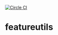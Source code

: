 [![Circle CI](https://circleci.com/gh/stonerworx/featureutils.svg?style=svg)](https://circleci.com/gh/stonerworx/featureutils)

# featureutils
